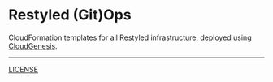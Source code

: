 # Restyled (Git)Ops

CloudFormation templates for all Restyled infrastructure, deployed using
[CloudGenesis][].

[CloudGenesis]: https://github.com/LifeWay/CloudGenesis

---

[LICENSE](./LICENSE)
